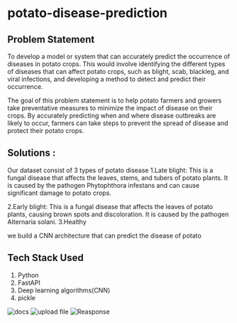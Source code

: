 # potato-disease-prediction

## Problem Statement
To develop a model or system that can accurately predict the occurrence of diseases in potato crops. This would involve identifying the different types of diseases that can affect potato crops, such as blight, scab, blackleg, and viral infections, and developing a method to detect and predict their occurrence.

The goal of this problem statement is to help potato farmers and growers take preventative measures to minimize the impact of disease on their crops. By accurately predicting when and where disease outbreaks are likely to occur, farmers can take steps to prevent the spread of disease and protect their potato crops.


## Solutions :
Our dataset consist of 3 types of potato disease
1.Late blight: This is a fungal disease that affects the leaves, stems, and tubers of potato plants. It is caused by the pathogen Phytophthora infestans and can cause significant damage to potato crops.

2.Early blight: This is a fungal disease that affects the leaves of potato plants, causing brown spots and discoloration. It is caused by the pathogen Alternaria solani.
3.Healthy

we build a CNN architecture that can predict the disease of potato


## Tech Stack Used
1. Python 
2. FastAPI 
3. Deep learning algorithms(CNN)
4. pickle

![docs](https://user-images.githubusercontent.com/95169967/219352392-cf1a75cf-e03c-413e-8b11-92e14064fd48.PNG)
![upload file](https://user-images.githubusercontent.com/95169967/219352389-664a81db-dd7f-4d1f-81c5-ab25b5311390.PNG)
![Reasponse](https://user-images.githubusercontent.com/95169967/219352383-495e5187-0fed-4e7d-9d11-3c776bafee39.PNG)



